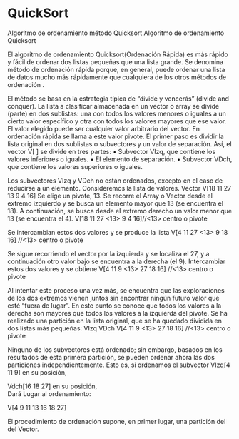 # QuickSort
Algoritmo de ordenamiento método Quicksort
Algoritmo de ordenamiento Quicksort

El algoritmo de ordenamiento Quicksort(Ordenación Rápida) es más rápido y fácil de ordenar dos listas pequeñas que una lista grande. Se denomina método de ordenación rápida porque, en general, puede ordenar una lista de datos mucho más rápidamente que cualquiera
de los otros métodos de ordenación .

El método se basa en la estrategia típica de “divide y vencerás” (divide and conquer). La lista a clasificar almacenada
en un vector o array se divide (parte) en dos sublistas: una con todos los valores menores o iguales a un
cierto valor específico y otra con todos los valores mayores que ese valor. El valor elegido puede ser cualquier valor
arbitrario del vector. En ordenación rápida se llama a este valor pivote.
El primer paso es dividir la lista original en dos sublistas o subvectores y un valor de separación. Así, el vector
V[ ] se divide en tres partes:
• Subvector VIzq, que contiene los valores inferiores o iguales.
• El elemento de separación.
• Subvector VDch, que contiene los valores superiores o iguales.

Los subvectores VIzq y VDch no están ordenados, excepto en el caso de reducirse a un elemento.
Consideremos la lista de valores.
Vector V[18 11 27 13 9 4 16]
Se elige un pivote, 13. Se recorre el Array o Vector desde el extremo izquierdo y se busca un elemento mayor que 13 (se
encuentra el 18). A continuación, se busca desde el extremo derecho un valor menor que 13 (se encuentra el 4).
V[18 11 27 <13> 9 4 16]//<13> centro o pivote

Se intercambian estos dos valores y se produce la lista
V[4 11 27 <13> 9 18 16] //<13> centro o pivote

Se sigue recorriendo el vector por la izquierda y se localiza el 27, y a continuación otro valor bajo se encuentra a la derecha (el 9). Intercambiar estos dos valores y se obtiene
V[4 11 9 <13> 27 18 16] //<13> centro o pivote

Al intentar este proceso una vez más, se encuentra que las exploraciones de los dos extremos vienen juntos sin encontrar ningún futuro valor que esté “fuera de lugar”. En este punto se conoce que todos los valores a la derecha son mayores que todos los valores a la izquierda del pivote. Se ha realizado una partición en la lista original, que se ha quedado dividida en dos listas más pequeñas:
   VIzq         VDch
V[4 11 9 <13> 27 18 16] //<13> centro o pivote

Ninguno de los subvectores está ordenado; sin embargo, basados en los resultados de esta primera partición, se pueden ordenar ahora las dos particiones independientemente. Esto es, si ordenamos el subvector
VIzq[4 11 9]     en su posición, 

Vdch[16 18 27]   en su posición,  
Dará Lugar al ordenamiento:

V[4 9 11 13 16 18 27]

El procedimiento de ordenación supone, en primer lugar, una partición del del Vector.
